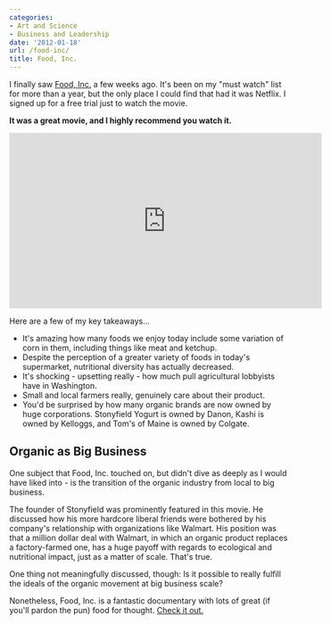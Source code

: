 ```yaml
---
categories:
- Art and Science
- Business and Leadership
date: '2012-01-18'
url: /food-inc/
title: Food, Inc.
---
```


I finally saw <a href="http://www.foodincmovie.com/">Food, Inc.</a> a few weeks ago. It's been on my "must watch" list for more than a year, but the only place I could find that had it was Netflix. I signed up for a free trial just to watch the movie.

<strong>It was a great movie, and I highly recommend you watch it.</strong>

<iframe class="alignc" width="560" height="315" src="https://www.youtube.com/embed/5eKYyD14d_0" frameborder="0" allowfullscreen></iframe>

Here are a few of my key takeaways...
<!--more-->
<ul>
<li>It's amazing how many foods we enjoy today include some variation of corn in them, including things like meat and ketchup.</li>
<li>Despite the perception of a greater variety of foods in today's supermarket, nutritional diversity has actually decreased.</li>
<li>It's shocking - upsetting really - how much pull agricultural lobbyists have in Washington.</li>
<li>Small and local farmers really, genuinely care about their product.</li>
<li>You'd be surprised by how many organic brands are now owned by huge corporations. Stonyfield Yogurt is owned by Danon, Kashi is owned by Kelloggs, and Tom's of Maine is owned by Colgate.</li>
</ul>

<h2>Organic as Big Business</h2>

One subject that Food, Inc. touched on, but didn't dive as deeply as I would have liked into - is the transition of the organic industry from local to big business.

The founder of Stonyfield was prominently featured in this movie. He discussed how his more hardcore liberal friends were bothered by his company's relationship with organizations like Walmart. His position was that a million dollar deal with Walmart, in which an organic product replaces a factory-farmed one, has a huge payoff with regards to ecological and nutritional impact, just as a matter of scale. That's true.

One thing not meaningfully discussed, though: Is it possible to really fulfill the ideals of the organic movement at big business scale?

Nonetheless, Food, Inc. is a fantastic documentary with lots of great (if you'll pardon the pun) food for thought. <a href="http://www.foodincmovie.com/">Check it out.</a>